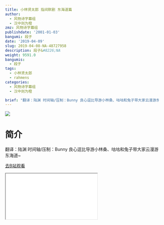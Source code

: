```yaml
---
title: 小林贤太郎 指间默剧 东海道篇
author:
  - 风物诗字幕组
  - 汉中则为橙
zmz: 风物诗字幕组
publishdate: '2001-01-03'
bangumi: 段子
date: '2019-04-09'
slug: 2019-04-08-NA-48727958
description: 段子&#8226;NA
weight: 9591.0
bangumis:
  - 段子
tags:
  - 小林贤太郎
  - rahmens
categories:
  - 风物诗字幕组
  - 汉中则为橙

brief: "翻译：陆渊 时间轴/压制：Bunny 良心逗比导游小林桑、咕咕和兔子带大家云漫游东海道~"
---
```

![](https://raw.githubusercontent.com/tcgriffith/owaraisite/master/static/tmpimg/aFvT8Vr.jpg)
# 简介  
翻译：陆渊 时间轴/压制：Bunny
良心逗比导游小林桑、咕咕和兔子带大家云漫游东海道~  

[去B站观看](https://www.bilibili.com/video/av48727958/)
<div class ="resp-container"><iframe class="testiframe" src="//player.bilibili.com/player.html?aid=48727958"", scrolling="no", allowfullscreen="true" > </iframe></div> 
